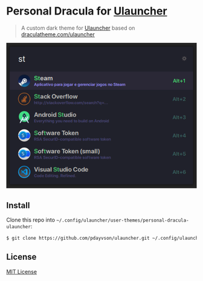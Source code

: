 # Personal Dracula for [Ulauncher](https://ulauncher.io)

> A custom dark theme for [Ulauncher](https://ulauncher.io) based on [draculatheme.com/ulauncher](https://draculatheme.com/ulauncher)

![Screenshot](./screenshot.png)

## Install

Clone this repo into `~/.config/ulauncher/user-themes/personal-dracula-ulauncher`:

```bash
$ git clone https://github.com/pdayvson/ulauncher.git ~/.config/ulauncher/user-themes/personal-dracula-ulauncher
```

## License

[MIT License](./LICENSE)

